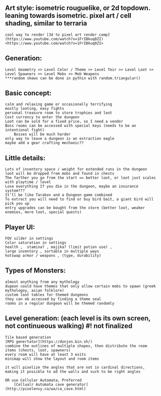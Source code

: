 ## Art style: isometric rouguelike, or 2d topdown. leaning towards isometric. pixel art / cell shading, similar to terraria
    cool way to render [3d to pixel art render comp](https://www.youtube.com/watch?v=1FrIBkuq0ZI) <https://www.youtube.com/watch?v=1FrIBkuq0ZI>

## Generation:
    Level Geometry >> Level Color / Theme >> Level Teir >> Level Loot >> Level Spawners >> Level Mobs >> Mob Weapons
    ***random skews can be done in pythin with random.triangular()

## Basic concept: 
    calm and relaxing game or occasionally terrifying
    mostly looting, easy fights
    personal treasure room to store trophies and loot
    Cost currency to enter the dungeon
    Loot can be sold for a fixed price, so I need a vendor
    Boss rooms can be accessed with special keys (needs to be an intentional fight)
        Bosses will be much harder 
    only way to leave a dungeon is an extraction eagle
    maybe add a gear crafting mechanic??
## Little details:
    Lots of inventory space / weight for extended runs in the dungeon
    loot will be dropped from mobs and found in chests
    The farther you go from the start == better loot, or loot just scales with playtime / level
    Lose everything If you die in the dungeon, maybe an insurance system???
    It’ll be like Tarakov and a Dungeon game combined
    To extract you will need to find or buy bird bait, a giant bird will pick you up	
    entry upgrades can be bought from the store (better loot, weaker enemies, more loot, special quests) 
## Player UI:
    FOV silder in settings
    Color saturation in settings
    health ,  stamina? , majika? (limit potion use) , 
    large inventory , sortable in multiple ways
    hotswap armor / weapons , (type, durability)
    
## Types of Monsters:
    almost anything from any mythology
    dugeon could have themes that only allow certain mobs to spawn (greek mythologoy, asian folklore)
    custom loot tables for themed dungeons
    they can eb accessed by finding a theme seal
    rooms in a regular dungeon will be themed randomly
## Level generation: (each level is its own screen, not continueous walking) #! not finalized
    Tile based generation
    [RPG genertator](https://donjon.bin.sh/)
    combine the outlines of multiple shapes, then distribute the room items (chests, loot, spawners)
    every room will have at least 3 exits 
    minimap will show the layout and room items
    
    it will pixelize the angles that are not in cardinal directions, making it possible to ad the walls and such to be right angles
    
    OR use Cellular Automata, Preferred 
        [Cellualr Automata cave generator](http://pixelenvy.ca/wa/ca_cave.html)
